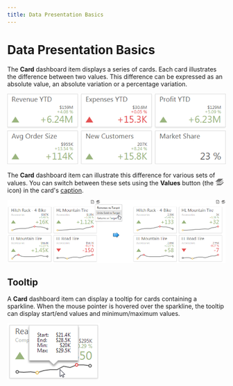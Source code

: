 ```yaml
---
title: Data Presentation Basics
---
```

# Data Presentation Basics
The **Card** dashboard item displays a series of cards. Each card illustrates the difference between two values. This difference can be expressed as an absolute value, an absolute variation or a percentage variation.

![Cards_Web](../../../../images/img22502.png)

The **Card** dashboard item can illustrate this difference for various sets of values. You can switch between these sets using the **Values** button (the ![Cards_ValuesIcon](../../../../images/img22504.png) icon) in the card's [caption](../../data-presentation/dashboard-layout.md).

![Cards_SwitchValues_Web](../../../../images/img22503.png)

## Tooltip
A **Card** dashboard item can display a tooltip for cards containing a sparkline. When the mouse pointer is hovered over the sparkline, the tooltip can display start/end values and minimum/maximum values.

![CardSparkline_Tooltip_Web](../../../../images/img23717.png)